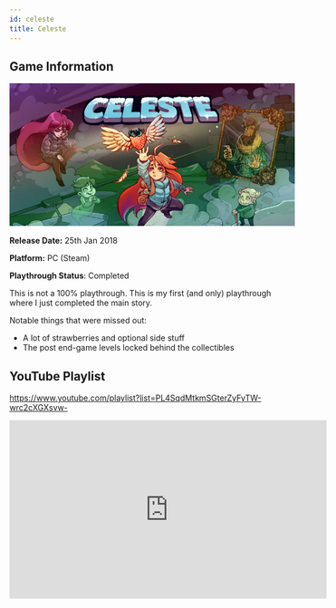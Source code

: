 ```yaml
---
id: celeste
title: Celeste
---
```


## Game Information

![image info](../../static/games/celeste.jpg)

**Release Date:** 25th Jan 2018

**Platform:** PC (Steam)

**Playthrough Status**: Completed

This is not a 100% playthrough. This is my first (and only) playthrough where I just completed the main story.

Notable things that were missed out:
- A lot of strawberries and optional side stuff
- The post end-game levels locked behind the collectibles

## YouTube Playlist

https://www.youtube.com/playlist?list=PL4SqdMtkmSGterZyFyTW-wrc2cXGXsvw-

<iframe width="560" height="315" src="https://www.youtube-nocookie.com/embed/videoseries?list=PL4SqdMtkmSGterZyFyTW-wrc2cXGXsvw-" frameborder="0" allow="accelerometer; autoplay; encrypted-media; gyroscope; picture-in-picture" allowfullscreen></iframe>

<!-- ## Individual Video Links
- [Part 1](https://www.youtube.com/watch?v=5yiUjz1Z2eo&list=PL4SqdMtkmSGterZyFyTW-wrc2cXGXsvw-&index=1)
- [Part 2](https://www.youtube.com/watch?v=jS-ig472Q90&list=PL4SqdMtkmSGterZyFyTW-wrc2cXGXsvw-&index=2)
- [Part 3](https://www.youtube.com/watch?v=vTgJWhoTQ5g&list=PL4SqdMtkmSGterZyFyTW-wrc2cXGXsvw-&index=3)
- [Part 4](https://www.youtube.com/watch?v=DS2yij11_H4&list=PL4SqdMtkmSGterZyFyTW-wrc2cXGXsvw-&index=4)
- [Part 5](https://www.youtube.com/watch?v=8XDDZYZSWRY&list=PL4SqdMtkmSGterZyFyTW-wrc2cXGXsvw-&index=5)
- [Part 6](https://www.youtube.com/watch?v=O4swwRW57CA&list=PL4SqdMtkmSGterZyFyTW-wrc2cXGXsvw-&index=6)
- [Part 7](https://www.youtube.com/watch?v=bNRlyeOWHq8&list=PL4SqdMtkmSGterZyFyTW-wrc2cXGXsvw-&index=7) -->

